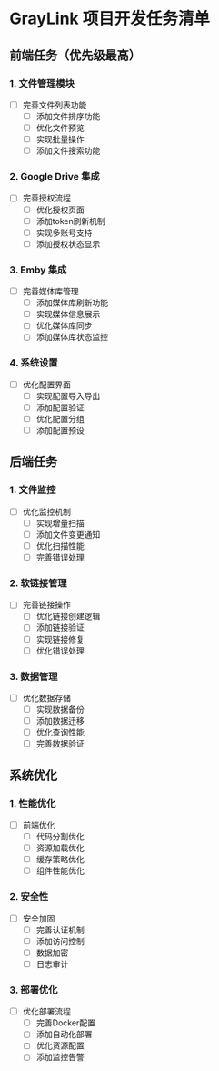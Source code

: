 # GrayLink 项目开发任务清单

## 前端任务（优先级最高）

### 1. 文件管理模块
- [ ] 完善文件列表功能
  - [ ] 添加文件排序功能
  - [ ] 优化文件预览
  - [ ] 实现批量操作
  - [ ] 添加文件搜索功能

### 2. Google Drive 集成
- [ ] 完善授权流程
  - [ ] 优化授权页面
  - [ ] 添加token刷新机制
  - [ ] 实现多账号支持
  - [ ] 添加授权状态显示

### 3. Emby 集成
- [ ] 完善媒体库管理
  - [ ] 添加媒体库刷新功能
  - [ ] 实现媒体信息展示
  - [ ] 优化媒体库同步
  - [ ] 添加媒体库状态监控

### 4. 系统设置
- [ ] 优化配置界面
  - [ ] 实现配置导入导出
  - [ ] 添加配置验证
  - [ ] 优化配置分组
  - [ ] 添加配置预设

## 后端任务

### 1. 文件监控
- [ ] 优化监控机制
  - [ ] 实现增量扫描
  - [ ] 添加文件变更通知
  - [ ] 优化扫描性能
  - [ ] 完善错误处理

### 2. 软链接管理
- [ ] 完善链接操作
  - [ ] 优化链接创建逻辑
  - [ ] 添加链接验证
  - [ ] 实现链接修复
  - [ ] 优化错误处理

### 3. 数据管理
- [ ] 优化数据存储
  - [ ] 实现数据备份
  - [ ] 添加数据迁移
  - [ ] 优化查询性能
  - [ ] 完善数据验证

## 系统优化

### 1. 性能优化
- [ ] 前端优化
  - [ ] 代码分割优化
  - [ ] 资源加载优化
  - [ ] 缓存策略优化
  - [ ] 组件性能优化

### 2. 安全性
- [ ] 安全加固
  - [ ] 完善认证机制
  - [ ] 添加访问控制
  - [ ] 数据加密
  - [ ] 日志审计

### 3. 部署优化
- [ ] 优化部署流程
  - [ ] 完善Docker配置
  - [ ] 添加自动化部署
  - [ ] 优化资源配置
  - [ ] 添加监控告警 